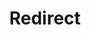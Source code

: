 ﻿---
layout: src/layouts/Redirect.astro
title: Redirect
redirect: /docs/octopus-rest-api/tentacle.exe-command-line/poll-server
pubDate:  2023-01-01
navSearch: false
navSitemap: false
navMenu: false
---

